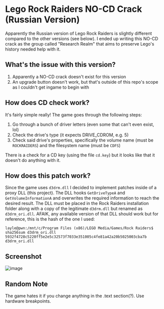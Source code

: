 # Lego Rock Raiders NO-CD Crack (Russian Version)
Apparently the Russian version of Lego Rock Raiders is slightly different compared to the other versions (see below). I ended up writing this NO-CD crack as the group called "Research Realm" that aims to preserve Lego's history needed help with it.

## What's the issue with this version?
1. Apparently a NO-CD crack doesn't exist for this version
2. An upgrade button doesn't work, but that's outside of this repo's scope as I couldn't get ingame to begin with

## How does CD check work?
It's fairly simple really! The game goes through the following steps:
1. Go through a bunch of driver letters (even some that can't even exist, lol)
2. Check the drive's type (it expects DRIVE_CDROM, e.g. 5)
3. Check said drive's properties, specifically the volume name (must be `ROCKRAIDERS`) and the filesystem name (must be `CDFS`)

There is a check for a CD key (using the file `cd.key`) but it looks like that it doesn't do anything with it.

## How does this patch work?
Since the game uses `d3drm.dll` I decided to implement patches inside of a proxy DLL (this project). The DLL hooks `GetDriveTypeA` and `GetVolumeInformationA` and overwrites the required information to reach the desired result.
The DLL must be placed in the Rock Raiders installation folder along with a copy of the legitimate `d3drm.dll` but renamed as `d3drm_ori.dll`.
AFAIK, any available version of that DLL should work but for reference, this is the hash of the one I used:

```
layle@pwn:/mnt/c/Program Files (x86)/LEGO Media/Games/Rock Raiders$ sha256sum d3drm_ori.dll
5932f4728c5220ff5e2e5c32573f7033e351005c4fe81a42a20b5025003cba7b  d3drm_ori.dll
```

## Screenshot
![image](https://github.com/user-attachments/assets/5e789a35-d98d-4d52-a258-c0699e65050d)


## Random Note
The game hates it if you change anything in the .text section(?). Use hardware breakpoints.
